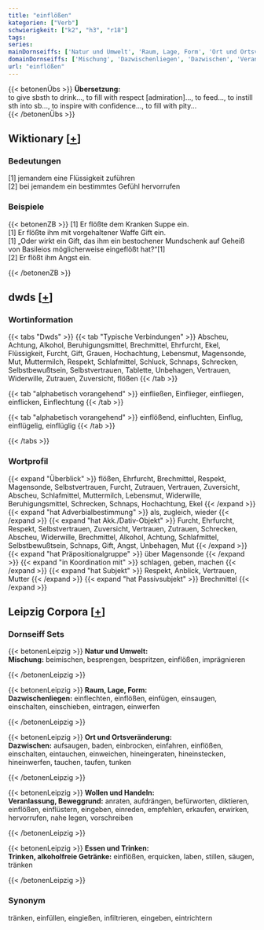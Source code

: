 ```yaml
---
title: "einflößen"
kategorien: ["Verb"]
schwierigkeit: ["k2", "h3", "r18"]
tags:
series:
mainDornseiffs: ['Natur und Umwelt', 'Raum, Lage, Form', 'Ort und Ortsveränderung', 'Wollen und Handeln', 'Essen und Trinken']
domainDornseiffs: ['Mischung', 'Dazwischenliegen', 'Dazwischen', 'Veranlassung, Beweggrund', 'Trinken, alkoholfreie Getränke']
url: "einflößen"
---
```


{{< betonenÜbs >}}
**Übersetzung:**  
to give sbsth to drink..., to fill with respect [admiration]..., to feed..., to instill sth into sb..., to inspire with confidence..., to fill with pity...  
{{< /betonenÜbs >}}

## Wiktionary [[+](https://de.wiktionary.org/wiki/einflößen)]

### Bedeutungen
[1] jemandem eine Flüssigkeit zuführen  
[2] bei jemandem ein bestimmtes Gefühl hervorrufen  

### Beispiele
{{< betonenZB >}}
[1] Er flößte dem Kranken Suppe ein.  
[1] Er flößte ihm mit vorgehaltener Waffe Gift ein.  
[1] „Oder wirkt ein Gift, das ihm ein bestochener Mundschenk auf Geheiß von Basileios möglicherweise eingeflößt hat?“[1]  
[2] Er flößt ihm Angst ein.  

{{< /betonenZB >}}


## dwds [[+](https://www.dwds.de/wb/einflößen)]

### Wortinformation
{{< tabs "Dwds" >}}
{{< tab "Typische Verbindungen" >}}
Abscheu, Achtung, Alkohol, Beruhigungsmittel, Brechmittel, Ehrfurcht, Ekel, Flüssigkeit, Furcht, Gift, Grauen, Hochachtung, Lebensmut, Magensonde, Mut, Muttermilch, Respekt, Schlafmittel, Schluck, Schnaps, Schrecken, Selbstbewußtsein, Selbstvertrauen, Tablette, Unbehagen, Vertrauen, Widerwille, Zutrauen, Zuversicht, flößen
{{< /tab >}}

{{< tab "alphabetisch vorangehend" >}}
einfließen, Einflieger, einfliegen, einflicken, Einflechtung
{{< /tab >}}

{{< tab "alphabetisch vorangehend" >}}
einflößend, einfluchten, Einflug, einflügelig, einflüglig
{{< /tab >}}

{{< /tabs >}}

### Wortprofil
{{< expand "Überblick" >}} flößen, Ehrfurcht, Brechmittel, Respekt, Magensonde, Selbstvertrauen, Furcht, Zutrauen, Vertrauen, Zuversicht, Abscheu, Schlafmittel, Muttermilch, Lebensmut, Widerwille, Beruhigungsmittel, Schrecken, Schnaps, Hochachtung, Ekel {{< /expand >}}
{{< expand "hat Adverbialbestimmung" >}} als, zugleich, wieder {{< /expand >}}
{{< expand "hat Akk./Dativ-Objekt" >}} Furcht, Ehrfurcht, Respekt, Selbstvertrauen, Zuversicht, Vertrauen, Zutrauen, Schrecken, Abscheu, Widerwille, Brechmittel, Alkohol, Achtung, Schlafmittel, Selbstbewußtsein, Schnaps, Gift, Angst, Unbehagen, Mut {{< /expand >}}
{{< expand "hat Präpositionalgruppe" >}} über Magensonde {{< /expand >}}
{{< expand "in Koordination mit" >}} schlagen, geben, machen {{< /expand >}}
{{< expand "hat Subjekt" >}} Respekt, Anblick, Vertrauen, Mutter {{< /expand >}}
{{< expand "hat Passivsubjekt" >}} Brechmittel {{< /expand >}}

## Leipzig Corpora [[+](https://corpora.uni-leipzig.de/en/res?word=einflößen&corpusId=deu_newscrawl-public_2018)]

### Dornseiff Sets
{{< betonenLeipzig >}}
**Natur und Umwelt:**  
**Mischung:** beimischen, besprengen, bespritzen, einflößen, imprägnieren  

{{< /betonenLeipzig >}}


{{< betonenLeipzig >}}
**Raum, Lage, Form:**  
**Dazwischenliegen:** einflechten, einflößen, einfügen, einsaugen, einschalten, einschieben, eintragen, einwerfen  

{{< /betonenLeipzig >}}


{{< betonenLeipzig >}}
**Ort und Ortsveränderung:**  
**Dazwischen:** aufsaugen, baden, einbrocken, einfahren, einflößen, einschalten, eintauchen, einweichen, hineingeraten, hineinstecken, hineinwerfen, tauchen, taufen, tunken  

{{< /betonenLeipzig >}}


{{< betonenLeipzig >}}
**Wollen und Handeln:**  
**Veranlassung, Beweggrund:** anraten, aufdrängen, befürworten, diktieren, einflößen, einflüstern, eingeben, einreden, empfehlen, erkaufen, erwirken, hervorrufen, nahe legen, vorschreiben  

{{< /betonenLeipzig >}}


{{< betonenLeipzig >}}
**Essen und Trinken:**  
**Trinken, alkoholfreie Getränke:** einflößen, erquicken, laben, stillen, säugen, tränken  

{{< /betonenLeipzig >}}

### Synonym
tränken, einfüllen, eingießen, infiltrieren, eingeben, eintrichtern


